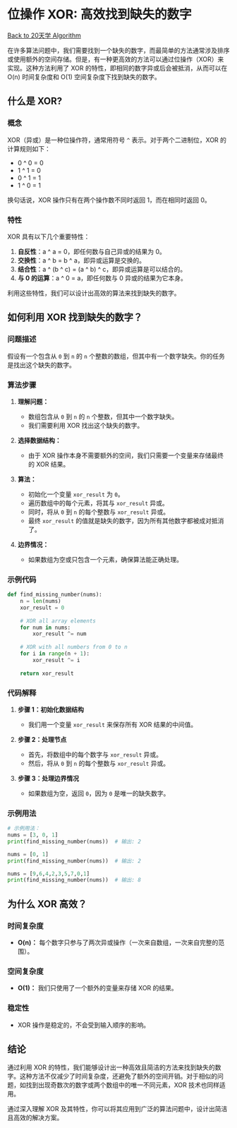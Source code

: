 # 位操作 XOR: 高效找到缺失的数字

[Back to 20天学 Algorithm](https://github.com/uwspstar/20-Day-Challenge-List/blob/main/Algorithm/README.md)

在许多算法问题中，我们需要找到一个缺失的数字，而最简单的方法通常涉及排序或使用额外的空间存储。但是，有一种更高效的方法可以通过位操作（XOR）来实现。这种方法利用了 XOR 的特性，即相同的数字异或后会被抵消，从而可以在 O(n) 时间复杂度和 O(1) 空间复杂度下找到缺失的数字。

## 什么是 XOR?

### 概念
XOR（异或）是一种位操作符，通常用符号 `^` 表示。对于两个二进制位，XOR 的计算规则如下：
- 0 ^ 0 = 0
- 1 ^ 1 = 0
- 0 ^ 1 = 1
- 1 ^ 0 = 1

换句话说，XOR 操作只有在两个操作数不同时返回 1，而在相同时返回 0。

### 特性
XOR 具有以下几个重要特性：
1. **自反性**：a ^ a = 0，即任何数与自己异或的结果为 0。
2. **交换性**：a ^ b = b ^ a，即异或运算是交换的。
3. **结合性**：a ^ (b ^ c) = (a ^ b) ^ c，即异或运算是可以结合的。
4. **与 0 的运算**：a ^ 0 = a，即任何数与 0 异或的结果为它本身。

利用这些特性，我们可以设计出高效的算法来找到缺失的数字。

## 如何利用 XOR 找到缺失的数字？

### 问题描述
假设有一个包含从 `0` 到 `n` 的 `n` 个整数的数组，但其中有一个数字缺失。你的任务是找出这个缺失的数字。

### 算法步骤

1. **理解问题：**
   - 数组包含从 `0` 到 `n` 的 `n` 个整数，但其中一个数字缺失。
   - 我们需要利用 XOR 找出这个缺失的数字。

2. **选择数据结构：**
   - 由于 XOR 操作本身不需要额外的空间，我们只需要一个变量来存储最终的 XOR 结果。

3. **算法：**
   - 初始化一个变量 `xor_result` 为 `0`。
   - 遍历数组中的每个元素，将其与 `xor_result` 异或。
   - 同时，将从 `0` 到 `n` 的每个整数与 `xor_result` 异或。
   - 最终 `xor_result` 的值就是缺失的数字，因为所有其他数字都被成对抵消了。

4. **边界情况：**
   - 如果数组为空或只包含一个元素，确保算法能正确处理。

### 示例代码

```python
def find_missing_number(nums):
    n = len(nums)
    xor_result = 0
    
    # XOR all array elements
    for num in nums:
        xor_result ^= num
    
    # XOR with all numbers from 0 to n
    for i in range(n + 1):
        xor_result ^= i
    
    return xor_result
```

### 代码解释

1. **步骤 1：初始化数据结构**
   - 我们用一个变量 `xor_result` 来保存所有 XOR 结果的中间值。

2. **步骤 2：处理节点**
   - 首先，将数组中的每个数字与 `xor_result` 异或。
   - 然后，将从 `0` 到 `n` 的每个整数与 `xor_result` 异或。

3. **步骤 3：处理边界情况**
   - 如果数组为空，返回 `0`，因为 `0` 是唯一的缺失数字。

### 示例用法

```python
# 示例用法：
nums = [3, 0, 1]
print(find_missing_number(nums))  # 输出: 2

nums = [0, 1]
print(find_missing_number(nums))  # 输出: 2

nums = [9,6,4,2,3,5,7,0,1]
print(find_missing_number(nums))  # 输出: 8
```

## 为什么 XOR 高效？

### 时间复杂度
- **O(n)：** 每个数字只参与了两次异或操作（一次来自数组，一次来自完整的范围）。

### 空间复杂度
- **O(1)：** 我们只使用了一个额外的变量来存储 XOR 的结果。

### 稳定性
- XOR 操作是稳定的，不会受到输入顺序的影响。

## 结论

通过利用 XOR 的特性，我们能够设计出一种高效且简洁的方法来找到缺失的数字。这种方法不仅减少了时间复杂度，还避免了额外的空间开销。对于相似的问题，如找到出现奇数次的数字或两个数组中的唯一不同元素，XOR 技术也同样适用。

通过深入理解 XOR 及其特性，你可以将其应用到广泛的算法问题中，设计出简洁且高效的解决方案。
